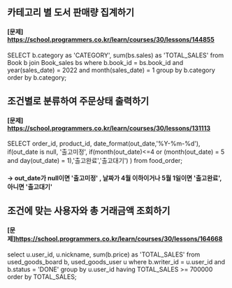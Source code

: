 ## 카테고리 별 도서 판매량 집계하기
#### [문제] https://school.programmers.co.kr/learn/courses/30/lessons/144855
SELECT  b.category as 'CATEGORY', sum(bs.sales) as 'TOTAL_SALES'
from Book b join Book_sales bs
where b.book_id = bs.book_id and year(sales_date) = 2022 and month(sales_date) = 1
group by b.category
order by b.category;

## 조건별로 분류하여 주문상태 출력하기
#### [문제] https://school.programmers.co.kr/learn/courses/30/lessons/131113
SELECT order_id, product_id, date_format(out_date,'%Y-%m-%d'), 
if(out_date is null, '출고미정', 
    if(month(out_date)<=4 or (month(out_date) = 5 and day(out_date) = 1),'출고완료','출고대기')
  )
from food_order;
#### → out_date가 null이면 '출고미정' , 날짜가 4월 이하이거나 5월 1일이면 '출고완료', 아니면 '출고대기'

## 조건에 맞는 사용자와 총 거래금액 조회하기
#### [문제]https://school.programmers.co.kr/learn/courses/30/lessons/164668
select u.user_id, u.nickname, sum(b.price) as 'TOTAL_SALES'
from used_goods_board b, used_goods_user u
where b.writer_id = u.user_id and b.status = 'DONE'
group by u.user_id
having TOTAL_SALES >= 700000
order by TOTAL_SALES;
